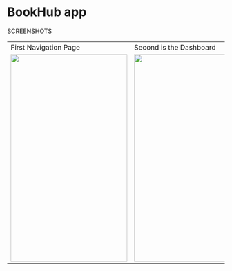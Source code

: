# BookHub app
SCREENSHOTS

<table>
  <tr>
    <td>First Navigation Page</td>
     <td>Second is the Dashboard</td>
     <td>Third favourates page</td>
     <td>last is profile page</td>
  </tr>
  <tr>
    <td><img src="![navigation_drawer](https://github.com/user-attachments/assets/93fbd608-9bcb-42c3-b5ba-c6995922c13e)" width=270 height=480></td>
    <td><img src="![Dashboard](https://github.com/user-attachments/assets/26e95a3b-7784-4319-b78f-6074a1182647)" width=270 height=480></td>
    <td><img src="![favourites_bookhub](https://github.com/user-attachments/assets/19a6071c-f176-415d-a62b-e473000bf301)" width=270 height=480></td>
      <td><img src="![profile_bookhub](https://github.com/user-attachments/assets/1f2ae66e-f1f8-46e7-b8d8-d95bacf329ab)" width=270 height=480></td>
  </tr>
 </table>
